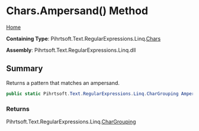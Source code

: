 # Chars\.Ampersand\(\) Method

[Home](../../../../../../README.md)

**Containing Type**: Pihrtsoft\.Text\.RegularExpressions\.Linq\.[Chars](../README.md)

**Assembly**: Pihrtsoft\.Text\.RegularExpressions\.Linq\.dll

## Summary

Returns a pattern that matches an ampersand\.

```csharp
public static Pihrtsoft.Text.RegularExpressions.Linq.CharGrouping Ampersand()
```

### Returns

Pihrtsoft\.Text\.RegularExpressions\.Linq\.[CharGrouping](../../CharGrouping/README.md)


